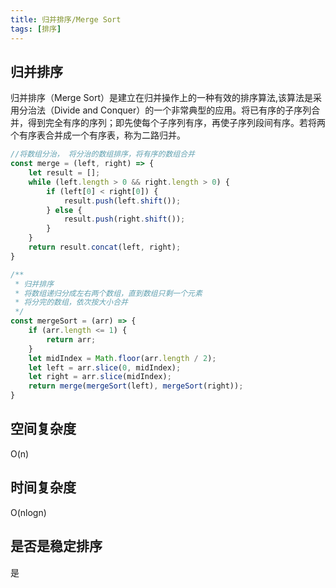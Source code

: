 ```yaml
---
title: 归并排序/Merge Sort
tags: [排序]
---
```


## 归并排序
归并排序（Merge Sort）是建立在归并操作上的一种有效的排序算法,该算法是采用分治法（Divide and Conquer）的一个非常典型的应用。将已有序的子序列合并，得到完全有序的序列；即先使每个子序列有序，再使子序列段间有序。若将两个有序表合并成一个有序表，称为二路归并。

```js
//将数组分治， 将分治的数组排序，将有序的数组合并
const merge = (left, right) => {
    let result = [];
    while (left.length > 0 && right.length > 0) {
        if (left[0] < right[0]) {
            result.push(left.shift());
        } else {
            result.push(right.shift());
        }
    }
    return result.concat(left, right);
}

/**
 * 归并排序
 * 将数组递归分成左右两个数组，直到数组只剩一个元素
 * 将分完的数组，依次按大小合并
 */
const mergeSort = (arr) => {
    if (arr.length <= 1) {
        return arr;
    }
    let midIndex = Math.floor(arr.length / 2);
    let left = arr.slice(0, midIndex);
    let right = arr.slice(midIndex);
    return merge(mergeSort(left), mergeSort(right));
}
```

## 空间复杂度

O(n)

## 时间复杂度

O(nlogn)

## 是否是稳定排序

是
